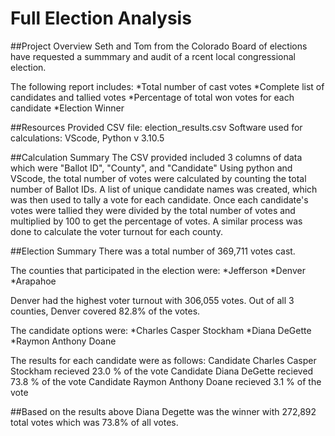 # Full Election Analysis

##Project Overview
Seth and Tom from the Colorado Board of elections have requested a summmary and audit of a rcent local congressional election. 

The following report includes:
    *Total number of cast votes
    *Complete list of candidates and tallied votes
    *Percentage of total won votes for each candidate
    *Election Winner

##Resources
Provided CSV file: election_results.csv
Software used for calculations: VScode, Python v 3.10.5

##Calculation Summary
The CSV provided included 3 columns of data which were "Ballot ID", "County", and "Candidate"
Using python and VScode, the total number of votes were calculated by counting the total number of Ballot IDs.
A list of unique candidate names was created, which was then used to tally a vote for each candidate.
Once each candidate's votes were tallied they were divided by the total number of votes and multiplied by 100 to get the percentage of votes. 
A similar process was done to calculate the voter turnout for each county.

##Election Summary
There was a total number of 369,711 votes cast.

The counties that participated in the election were:
*Jefferson
*Denver
*Arapahoe

Denver had the highest voter turnout with 306,055 votes. Out of all 3 counties, Denver covered 82.8% of the votes.

The candidate options were:
*Charles Casper Stockham
*Diana DeGette
*Raymon Anthony Doane

The results for each candidate were as follows:
Candidate Charles Casper Stockham recieved 23.0 % of the vote
Candidate Diana DeGette recieved 73.8 % of the vote
Candidate Raymon Anthony Doane recieved 3.1 % of the vote

##Based on the results above Diana Degette was the winner with 272,892 total votes which was 73.8% of all votes.

